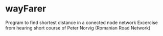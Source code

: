 # wayFarer
Program to find shortest distance in a conected node network
Excercise from hearing short course of Peter Norvig (Romanian Road Network)
